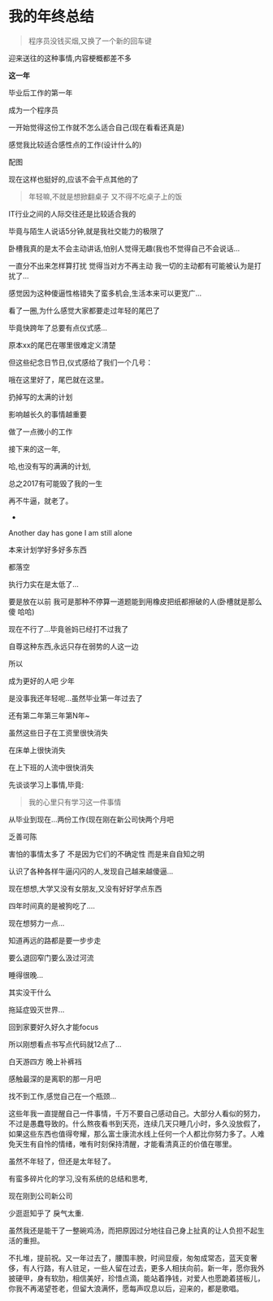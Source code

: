 # 我的年终总结

> 程序员没钱买烟,又换了一个新的回车键



迎来送往的这种事情,内容梗概都差不多



**这一年**

毕业后工作的第一年

成为一个程序员

一开始觉得这份工作就不怎么适合自己(现在看看还真是)

感觉我比较适合感性点的工作(设计什么的)

配图

现在这样也挺好的,应该不会干点其他的了

> 年轻嘛,不就是想掀翻桌子 又不得不吃桌子上的饭



IT行业之间的人际交往还是比较适合我的

毕竟与陌生人说话5分钟,就是我社交能力的极限了

卧槽我真的是太不会主动讲话,怕别人觉得无趣(我也不觉得自己不会说话...

一直分不出来怎样算打扰 觉得当对方不再主动 我一切的主动都有可能被认为是打扰了...

感觉因为这种傻逼性格错失了蛮多机会,生活本来可以更宽广...





看了一圈,为什么感觉大家都要走过年轻的尾巴了

毕竟快跨年了总要有点仪式感...

原本xx的尾巴在哪里很难定义清楚

但这些纪念日节日,仪式感给了我们一个几号：

哦在这里好了，尾巴就在这里。



扔掉写的太满的计划

影响越长久的事情越重要

做了一点微小的工作



接下来的这一年,

哈,也没有写的满满的计划,

总之2017有可能毁了我的一生

再不牛逼，就老了。

- ​

Another day has gone I am still alone

本来计划学好多好多东西

都落空

执行力实在是太低了...

要是放在以前 我可是那种不停算一道题能到用橡皮把纸都擦破的人(卧槽就是那么傻 哈哈)

现在不行了...毕竟爸妈已经打不过我了

自尊这种东西,永远只存在弱势的人这一边

所以

成为更好的人吧 少年

是没事我还年轻呢...虽然毕业第一年过去了

还有第二年第三年第N年~

虽然这些日子在工资里很快消失 

在床单上很快消失

在上下班的人流中很快消失







先谈谈学习上事情,毕竟:

>  我的心里只有学习这一件事情

从毕业到现在...两份工作(现在刚在新公司快两个月吧

乏善可陈

害怕的事情太多了 不是因为它们的不确定性 而是来自自知之明

认识了各种各样牛逼闪闪的人,发现自己越来越傻逼…

现在想想,大学又没有女朋友,又没有好好学点东西

四年时间真的是被狗吃了....



现在想努力一点...

知道再远的路都是要一步步走

要么退回窄门要么汲过河流



睡得很晚...

其实没干什么

拖延症毁灭世界...

回到家要好久好久才能focus



所以刚想看点书写点代码就12点了...

白天游四方 晚上补裤裆



感触最深的是离职的那一月吧

找不到工作,感觉自己在一个瓶颈...









这些年我一直提醒自己一件事情，千万不要自己感动自己。大部分人看似的努力，不过是愚蠢导致的。什么熬夜看书到天亮，连续几天只睡几小时，多久没放假了，如果这些东西也值得夸耀，那么富士康流水线上任何一个人都比你努力多了。人难免天生有自怜的情绪，唯有时刻保持清醒，才能看清真正的价值在哪里。

虽然不年轻了，但还是太年轻了。

有蛮多碎片化的学习,没有系统的总结和思考,

现在刚到公司新公司



少逛逛知乎了 戾气太重.

虽然我还是能干了一整碗鸡汤，而把原因过分地往自己身上扯真的让人负担不起生活的重担。





不扎堆，提前祝。又一年过去了，腰围丰腴，时间显瘦，匆匆成常态，蓝天变奢侈，有人行路，有人驻足，一些人留在过去，更多人相扶向前。新一年，愿你我外披硬甲，身有软肋，相信美好，珍惜点滴，能站着挣钱，对爱人也愿跪着搓板儿，你我不再渴望苍老，但留大浪满怀，愿每声叹息以后，迎来的，都是歌唱。
